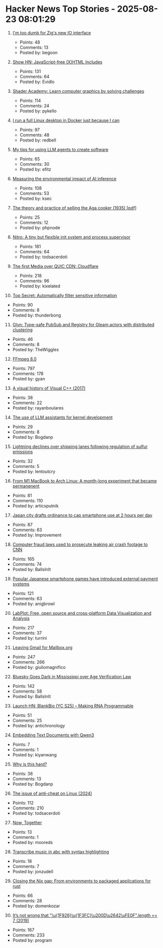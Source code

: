 # Hacker News Top Stories - 2025-08-23 08:01:29

1. [I'm too dumb for Zig's new IO interface](https://www.openmymind.net/Im-Too-Dumb-For-Zigs-New-IO-Interface/)
   - Points: 48
   - Comments: 13
   - Posted by: begoon

2. [Show HN: JavaScript-free (X)HTML Includes](https://github.com/Evidlo/xsl-website)
   - Points: 131
   - Comments: 64
   - Posted by: Evidlo

3. [Shader Academy: Learn computer graphics by solving challenges](https://shaderacademy.com/)
   - Points: 114
   - Comments: 24
   - Posted by: pykello

4. [I run a full Linux desktop in Docker just because I can](https://www.howtogeek.com/i-run-a-full-linux-desktop-in-docker-just-because-i-can/)
   - Points: 97
   - Comments: 48
   - Posted by: redbell

5. [My tips for using LLM agents to create software](https://efitz-thoughts.blogspot.com/2025/08/my-experience-creating-software-with_22.html)
   - Points: 65
   - Comments: 30
   - Posted by: efitz

6. [Measuring the environmental impact of AI inference](https://arstechnica.com/ai/2025/08/google-says-it-dropped-the-energy-cost-of-ai-queries-by-33x-in-one-year/)
   - Points: 108
   - Comments: 53
   - Posted by: ksec

7. [The theory and practice of selling the Aga cooker (1935) [pdf]](https://comeadwithus.wordpress.com/wp-content/uploads/2012/08/the-theory-and-practice-of-selling-the-aga-cooker.pdf)
   - Points: 25
   - Comments: 12
   - Posted by: phpnode

8. [Nitro: A tiny but flexible init system and process supervisor](https://git.vuxu.org/nitro/about/)
   - Points: 181
   - Comments: 64
   - Posted by: todsacerdoti

9. [The first Media over QUIC CDN: Cloudflare](https://moq.dev/blog/first-cdn/)
   - Points: 218
   - Comments: 96
   - Posted by: kixelated

10. [Top Secret: Automatically filter sensitive information](https://thoughtbot.com/blog/top-secret)
   - Points: 90
   - Comments: 8
   - Posted by: thunderbong

11. [Glyn: Type-safe PubSub and Registry for Gleam actors with distributed clustering](https://github.com/mbuhot/glyn)
   - Points: 46
   - Comments: 8
   - Posted by: TheWiggles

12. [FFmpeg 8.0](https://ffmpeg.org/index.html#pr8.0)
   - Points: 797
   - Comments: 178
   - Posted by: gyan

13. [A visual history of Visual C++ (2017)](http://www.malsmith.net/blog/visual-c-visual-history/)
   - Points: 38
   - Comments: 22
   - Posted by: rayanboulares

14. [The use of LLM assistants for kernel development](https://lwn.net/Articles/1032612/)
   - Points: 29
   - Comments: 8
   - Posted by: Bogdanp

15. [Lightning declines over shipping lanes following regulation of sulfur emissions](https://theconversation.com/the-world-regulated-sulfur-in-ship-fuels-and-the-lightning-stopped-249445)
   - Points: 32
   - Comments: 5
   - Posted by: lentoutcry

16. [From M1 MacBook to Arch Linux: A month-long experiment that became permanenent](https://www.ssp.sh/blog/macbook-to-arch-linux-omarchy/)
   - Points: 81
   - Comments: 110
   - Posted by: articsputnik

17. [Japan city drafts ordinance to cap smartphone use at 2 hours per day](https://english.kyodonews.net/articles/-/59582)
   - Points: 87
   - Comments: 63
   - Posted by: Improvement

18. [Computer fraud laws used to prosecute leaking air crash footage to CNN](https://www.techdirt.com/2025/08/22/investigators-used-terrible-computer-fraud-laws-to-ensure-people-were-punished-for-leaking-air-crash-footage-to-cnn/)
   - Points: 165
   - Comments: 74
   - Posted by: BallsInIt

19. [Popular Japanese smartphone games have introduced external payment systems](https://english.kyodonews.net/articles/-/59689)
   - Points: 121
   - Comments: 63
   - Posted by: anigbrowl

20. [LabPlot: Free, open source and cross-platform Data Visualization and Analysis](https://labplot.org/)
   - Points: 217
   - Comments: 37
   - Posted by: turrini

21. [Leaving Gmail for Mailbox.org](https://giuliomagnifico.blog/post/2025-08-18-leaving-gmail/)
   - Points: 247
   - Comments: 266
   - Posted by: giuliomagnifico

22. [Bluesky Goes Dark in Mississippi over Age Verification Law](https://www.wired.com/story/bluesky-goes-dark-in-mississippi-age-verification/)
   - Points: 142
   - Comments: 58
   - Posted by: BallsInIt

23. [Launch HN: BlankBio (YC S25) – Making RNA Programmable](undefined)
   - Points: 51
   - Comments: 25
   - Posted by: antichronology

24. [Embedding Text Documents with Qwen3](https://www.daft.ai/blog/embedding-millions-of-text-documents-with-qwen3)
   - Points: 7
   - Comments: 1
   - Posted by: kiyanwang

25. [Why is this hard?](https://programmersstone.blog/posts/why-is-this-hard/)
   - Points: 38
   - Comments: 13
   - Posted by: Bogdanp

26. [The issue of anti-cheat on Linux (2024)](https://tulach.cc/the-issue-of-anti-cheat-on-linux/)
   - Points: 112
   - Comments: 210
   - Posted by: todsacerdoti

27. [Now, Together](https://natashajaffe.substack.com/p/now-together)
   - Points: 13
   - Comments: 1
   - Posted by: mooreds

28. [Transcribe music in abc with syntax highlighting](https://fugue-state.io/app?project=24024aab-22f1-43cc-abef-c1647cc59597)
   - Points: 18
   - Comments: 7
   - Posted by: jonzudell

29. [Closing the Nix gap: From environments to packaged applications for rust](https://devenv.sh/blog/2025/08/22/closing-the-nix-gap-from-environments-to-packaged-applications-for-rust/)
   - Points: 66
   - Comments: 28
   - Posted by: domenkozar

30. [It’s not wrong that "\u{1F926}\u{1F3FC}\u200D\u2642\uFE0F".length == 7 (2019)](https://hsivonen.fi/string-length/)
   - Points: 167
   - Comments: 233
   - Posted by: program

